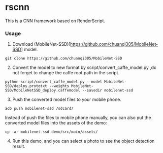 # rscnn
This is a CNN framework based on RenderScript.

### Usage
1. Download (MobileNet-SSD)[https://github.com/chuanqi305/MobileNet-SSD] model.
```
git clone https://github.com/chuanqi305/MobileNet-SSD
```
2. Convert the model to new format by script/convert_caffe_model.py ,do not forget to change the caffe root path in the script.
```
python script/convert_caffe_model.py --model MobileNet-SSD/deploy.prototxt --weights MobileNet-SSD/MobileNetSSD_deploy.caffemodel --savedir mobilenet-ssd
```
3. Push the converted model files to your mobile phone.
```
adb push mobilenet-ssd /sdcard/
```
Instead of push the files to mobile phone manually, you can also put the converted model files into the assets of the demo:
```
cp -ar mobilenet-ssd demo/src/main/assets/
```
4. Run this demo, and you can select a photo to see the object detection result.

